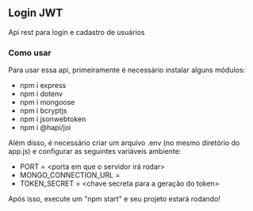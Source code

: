 ## Login JWT

Api rest para login e cadastro de usuários

### Como usar

Para usar essa api, primeiramente é necessário instalar alguns módulos:

- npm i express
- npm i dotenv
- npm i mongoose
- npm i bcryptjs
- npm i jsonwebtoken
- npm i @hapi/joi

Além disso, é necessário criar um arquivo .env (no mesmo diretório do app.js) e configurar as seguintes variáveis ambiente:

- PORT = <porta em que o servidor irá rodar>
- MONGO_CONNECTION_URL = <o link do seu database mongodb>
- TOKEN_SECRET = <chave secreta para a geração do token>

Após isso, execute um "npm start" e seu projeto estará rodando!
